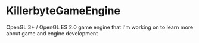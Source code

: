 KillerbyteGameEngine
====================

OpenGL 3+  / OpenGL ES 2.0 game engine that I'm working on to learn more about game and engine development
